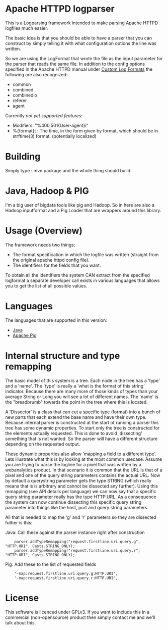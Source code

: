 Apache HTTPD logparser
===
This is a Logparsing framework intended to make parsing Apache HTTPD logfiles much easier.

The basic idea is that you should be able to have a parser that you can construct by simply 
telling it with what configuration options the line was written.

So we are using the LogFormat that wrote the file as the input parameter for the parser that reads the same file.
In addition to the config options specified in the Apache HTTPD manual under
[Custom Log Formats](http://httpd.apache.org/docs/2.2/mod/mod_log_config.html) the following are also recognized:

* common
* combined
* combinedio
* referer
* agent

Currently *not yet supported features*:

* Modifiers: "%400,501{User-agent}i"
* %{format}t : The time, in the form given by format, which should be in strftime(3) format. (potentially localized)

Building
===
Simply type : mvn package
and the whole thing should build.

Java, Hadoop & PIG
===
I'm a big user of bigdata tools like pig and Hadoop.
So in here are also a Hadoop inputformat and a Pig Loader that are wrappers around this library.

Usage (Overview)
===
The framework needs two things:

* The format specification in which the logfile was written (straight from the original apache httpd config file).
* The identifiers for the fields that you want.

To obtain all the identifiers the system CAN extract from the specified logformat a separate
developer call exists in various languages that allows you to get the list of all possible values.

Languages
===
The languages that are supported in this version:

* [Java](README-Java.md)
* [Apache Pig](README-Pig.md)

Internal structure and type remapping
===
The basic model of this system is a tree. 
Each node in the tree has a 'type' and a 'name'.
The 'type' is really a 'what is the format of this string' indicator. Because there are many more of those kinds of types than your average String or Long you will see a lot of different names. 
The 'name' is the "breadbrumb" towards the point in the tree where this is located.

A 'Dissector' is a class that can cut a specific type (format) into a bunch of new parts that each extend the base name and have their own type.
Because internal parser is constructed at the start of running a parser this tree has some dynamic properties.
To start only the tree is constructed for the elements actually requested. This is done to avoid 'dissecting' something that is not wanted.
So the parser will have a different structure depending on the requested output.

These dynamic properties also allow 'mapping a field to a different type'. Lets illustrate what this is by looking at the most common usecase.
Assume you are trying to parse the logline for a pixel that was written by a webanalytics product. In that scenario it is common that the URL is that of a pixel and one of the query string parameters contains the actual URL. Now by default a querystring parameter gets the type STRING (which really means that is is arbitrary and cannot be dissected any further). Using this remapping (see API details per language) we can now say that a specific query string parameter really has the type HTTP.URL. As a consequence the system can now continue dissecting this specific query string parameter into things like the host, port and query string parameters.

All that is needed to map the 'g' and 'r' parameters so they are dissected futher is this:

Java: Call these against the parser instance right after construction

        parser.addTypeRemapping("request.firstline.uri.query.g", "HTTP.URI", Casts.STRING_ONLY);
        parser.addTypeRemapping("request.firstline.uri.query.r", "HTTP.URI", Casts.STRING_ONLY);

Pig: Add these to the list of requested fields

        '-map:request.firstline.uri.query.g:HTTP.URI',
        '-map:request.firstline.uri.query.r:HTTP.URI',


License
===
This software is licenced under GPLv3. If you want to include this in a commercial (non-opensource) product then
simply contact me and we'll talk about this.
